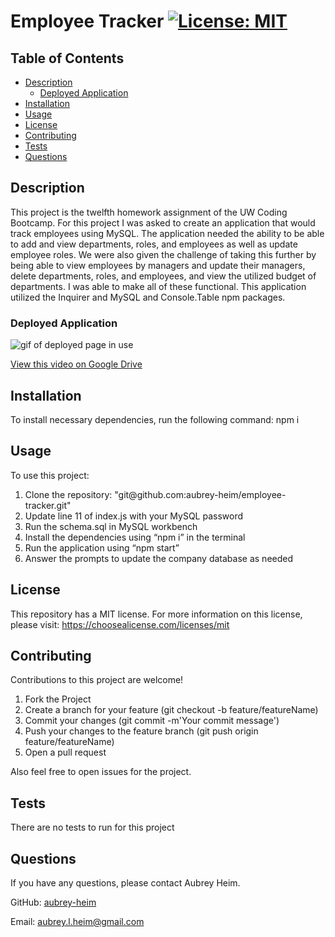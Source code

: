 # Employee Tracker [![License: MIT](https://img.shields.io/badge/License-MIT-yellow.svg)](https://opensource.org/licenses/MIT)

## Table of Contents
* [Description](#description)
    * [Deployed Application](#deployed-application)
* [Installation](#installation)
* [Usage](#usage)
* [License](#license)
* [Contributing](#contributing)
* [Tests](#tests)
* [Questions](#questions)
    
## Description
This project is the twelfth homework assignment of the UW Coding Bootcamp. For this project I was asked to create an application that would track employees using MySQL. The application needed the ability to be able to add and view departments, roles, and employees as well as update employee roles. We were also given the challenge of taking this further by being able to view employees by managers and update their managers, delete departments, roles, and employees, and view the utilized budget of departments. I was able to make all of these functional. This application utilized the Inquirer and MySQL and Console.Table npm packages.

### Deployed Application
<img src="deployed.gif" alt="gif of deployed page in use">

[View this video on Google Drive](https://drive.google.com/file/d/1mOiRJwkBGZSegMi-PFcsChkJawuz-cvD/view)

## Installation
To install necessary dependencies, run the following command: npm i

## Usage
To use this project: 
<ol>
<li>Clone the repository: "git@github.com:aubrey-heim/employee-tracker.git"</li>
<li>Update line 11 of index.js with your MySQL password</li>
<li>Run the schema.sql in MySQL workbench</li>
<li>Install the dependencies using “npm i” in the terminal</li>
<li>Run the application using “npm start”</li>
<li>Answer the prompts to update the company database as needed</li>
</ol>

## License
This repository has a MIT license. For more information on this license, please visit: https://choosealicense.com/licenses/mit    

## Contributing
Contributions to this project are welcome!
<ol>
    <li>Fork the Project</li>
    <li>Create a branch for your feature (git checkout -b feature/featureName)</li>
    <li>Commit your changes (git commit -m'Your commit message')</li>
    <li>Push your changes to the feature branch (git push origin feature/featureName)</li>
    <li>Open a pull request</li>
</ol>

Also feel free to open issues for the project.

## Tests
There are no tests to run for this project

## Questions
If you have any questions, please contact Aubrey Heim.

GitHub: [aubrey-heim](https://github.com/aubrey-heim)

Email: [aubrey.l.heim@gmail.com](mailto:aubrey.l.heim@gmail.com)

